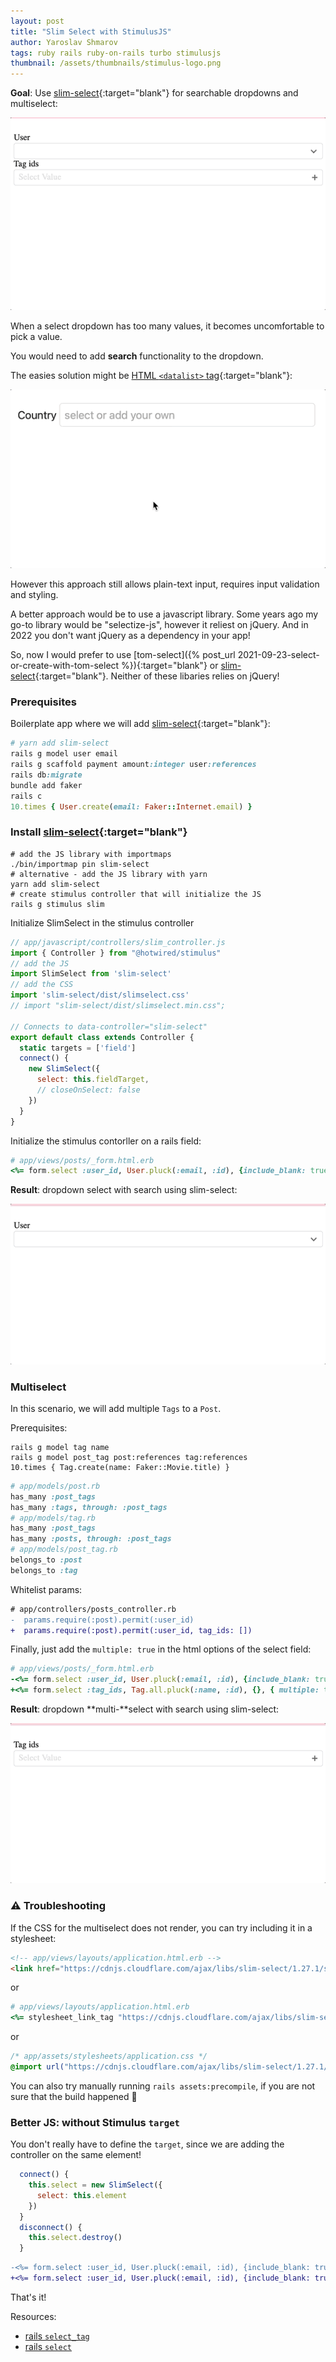 ```yaml
---
layout: post
title: "Slim Select with StimulusJS"
author: Yaroslav Shmarov
tags: ruby rails ruby-on-rails turbo stimulusjs
thumbnail: /assets/thumbnails/stimulus-logo.png
---
```


**Goal**: Use [slim-select](https://slimselectjs.com/){:target="blank"} for searchable dropdowns and multiselect:

![slim-select-multiselect](/assets/images/slim-select-multiselect.gif)

When a select dropdown has too many values, it becomes uncomfortable to pick a value.

You would need to add **search** functionality to the dropdown.

The easies solution might be [HTML `<datalist>` tag](https://developer.mozilla.org/en-US/docs/Web/HTML/Element/datalist){:target="blank"}:

![datalist with rails](/assets/images/datalist-select-example.gif)

However this approach still allows plain-text input, requires input validation and styling.

A better approach would be to use a javascript library. Some years ago my go-to library would be "selectize-js", however it reliest on jQuery. And in 2022 you don't want jQuery as a dependency in your app!

So, now I would prefer to use [tom-select]({% post_url 2021-09-23-select-or-create-with-tom-select %}){:target="blank"} or [slim-select](https://slimselectjs.com/){:target="blank"}. Neither of these libaries relies on jQuery!

### Prerequisites

Boilerplate app where we will add [slim-select](https://slimselectjs.com/){:target="blank"}:

```ruby
# yarn add slim-select
rails g model user email
rails g scaffold payment amount:integer user:references
rails db:migrate
bundle add faker
rails c
10.times { User.create(email: Faker::Internet.email) }
```

### Install [slim-select](https://slimselectjs.com/){:target="blank"}

```shell
# add the JS library with importmaps
./bin/importmap pin slim-select
# alternative - add the JS library with yarn
yarn add slim-select
# create stimulus controller that will initialize the JS
rails g stimulus slim
```

Initialize SlimSelect in the stimulus controller

```js
// app/javascript/controllers/slim_controller.js
import { Controller } from "@hotwired/stimulus"
// add the JS
import SlimSelect from 'slim-select'
// add the CSS
import 'slim-select/dist/slimselect.css'
// import "slim-select/dist/slimselect.min.css";

// Connects to data-controller="slim-select"
export default class extends Controller {
  static targets = ['field']
  connect() {
    new SlimSelect({
      select: this.fieldTarget,
      // closeOnSelect: false
    })
  }
}
```

Initialize the stimulus contorller on a rails field:

```ruby
# app/views/posts/_form.html.erb
<%= form.select :user_id, User.pluck(:email, :id), {include_blank: true}, {data: { controller: 'slim', slim_target: 'field' } } %>
```

**Result**: dropdown select with search using slim-select:

![slim-select](/assets/images/slim-select.gif)

### Multiselect

In this scenario, we will add multiple `Tags` to a `Post`.

Prerequisites:

```shell
rails g model tag name
rails g model post_tag post:references tag:references
10.times { Tag.create(name: Faker::Movie.title) }
```

```ruby
# app/models/post.rb
has_many :post_tags
has_many :tags, through: :post_tags
# app/models/tag.rb
has_many :post_tags
has_many :posts, through: :post_tags
# app/models/post_tag.rb
belongs_to :post
belongs_to :tag
```

Whitelist params:

```diff
# app/controllers/posts_controller.rb
-  params.require(:post).permit(:user_id)
+  params.require(:post).permit(:user_id, tag_ids: [])
```

Finally, just add the `multiple: true` in the html options of the select field:

```ruby
# app/views/posts/_form.html.erb
-<%= form.select :user_id, User.pluck(:email, :id), {include_blank: true}, {data: { controller: 'slim', slim_target: 'field' } } %>
+<%= form.select :tag_ids, Tag.all.pluck(:name, :id), {}, { multiple: true, data: { controller: 'slim', slim_target: 'field' } } %>
```

**Result**: dropdown **multi-**select with search using slim-select:

![slim-multiselect](/assets/images/slim-multiselect.gif)

### ⚠️ Troubleshooting

If the CSS for the multiselect does not render, you can try including it in a stylesheet:

```html
<!-- app/views/layouts/application.html.erb -->
<link href="https://cdnjs.cloudflare.com/ajax/libs/slim-select/1.27.1/slimselect.min.css" rel="stylesheet" crossorigin="" />
```

or

```ruby
# app/views/layouts/application.html.erb
<%= stylesheet_link_tag "https://cdnjs.cloudflare.com/ajax/libs/slim-select/1.27.1/slimselect.min.css", "data-turbo-track": "reload" %>
```

or

```css
/* app/assets/stylesheets/application.css */
@import url("https://cdnjs.cloudflare.com/ajax/libs/slim-select/1.27.1/slimselect.min.css");
```

You can also try manually running `rails assets:precompile`, if you are not sure that the build happened 🤷

### Better JS: without Stimulus `target`

You don't really have to define the `target`, since we are adding the controller on the same element!

```js
  connect() {
    this.select = new SlimSelect({
      select: this.element
    })
  }
  disconnect() {
    this.select.destroy()
  }
```

```diff
-<%= form.select :user_id, User.pluck(:email, :id), {include_blank: true}, {data: { controller: 'slim', slim_target: 'field' } } %>
+<%= form.select :user_id, User.pluck(:email, :id), {include_blank: true}, {data: { controller: 'slim' } } %>
```

That's it!

Resources:
* [rails `select_tag`](https://apidock.com/rails/ActionView/Helpers/FormTagHelper/select_tag)
* [rails `select`](https://apidock.com/rails/ActionView/Helpers/FormOptionsHelper/select)
